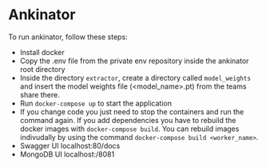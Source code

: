 # Ankinator

To run ankinator, follow these steps:
- Install docker
- Copy the .env file from the private env repository inside the ankinator root directory
- Inside the directory `extractor`, create a directory called `model_weights` and insert the model weights file (<model_name>.pt) from the teams share there. 
- Run `docker-compose up` to start the application
- If you change code you just need to stop the containers and run the command again. If you add dependencies you have to rebuild the docker images with `docker-compose build`. You can rebuild images indivudally by using the command `docker-compose build <worker_name>`.
- Swagger UI localhost:80/docs
- MongoDB UI localhost:/8081
